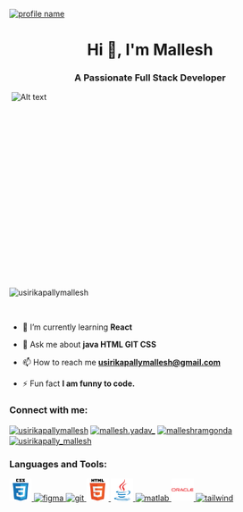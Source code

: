 
<a href="https://imgur.com/AJhWuTS"><img src="https://i.imgur.com/Vaaly63.jpg" title="profile name" /></a>
<h1 align="center">Hi 👋, I'm Mallesh</h1>
<h3 align="center">A Passionate Full Stack Developer</h3>
<img src="https://cdn.dribbble.com/users/1025838/screenshots/6220885/devguy3.gif" alt="Alt text" width="500" height="350" align="right" alt="Coding"> 

<p align="left"> <img src="https://komarev.com/ghpvc/?username=usirikapallymallesh&label=Profile%20views&color=0e75b6&style=flat" alt="usirikapallymallesh" /> </p>

<p align="left"> <a href="https://twitter.com/" target="blank"><img src="https://img.shields.io/twitter/follow/?logo=twitter&style=for-the-badge" alt="" /></a> </p>

- 🌱 I’m currently learning **React**

- 💬 Ask me about **java HTML GIT CSS**

- 📫 How to reach me **usirikapallymallesh@gmail.com**

- ⚡ Fun fact **I am funny to code.**

<h3 align="left">Connect with me:</h3>
<p align="left">
<a href="https://linkedin.com/in/usirikapallymallesh" target="blank"><img align="center" src="https://raw.githubusercontent.com/rahuldkjain/github-profile-readme-generator/master/src/images/icons/Social/linked-in-alt.svg" alt="usirikapallymallesh" height="30" width="40" /></a>
<a href="https://instagram.com/mallesh.yadav_" target="blank"><img align="center" src="https://raw.githubusercontent.com/rahuldkjain/github-profile-readme-generator/master/src/images/icons/Social/instagram.svg" alt="mallesh.yadav_" height="30" width="40" /></a>
<a href="https://www.hackerrank.com/malleshramgonda" target="blank"><img align="center" src="https://raw.githubusercontent.com/rahuldkjain/github-profile-readme-generator/master/src/images/icons/Social/hackerrank.svg" alt="malleshramgonda" height="30" width="40" /></a>
<a href="https://www.leetcode.com/usirikapally_mallesh" target="blank"><img align="center" src="https://raw.githubusercontent.com/rahuldkjain/github-profile-readme-generator/master/src/images/icons/Social/leet-code.svg" alt="usirikapally_mallesh" height="30" width="40" /></a>
</p>

<h3 align="left">Languages and Tools:</h3>
<p align="left"> <a href="https://www.w3schools.com/css/" target="_blank" rel="noreferrer"> <img src="https://raw.githubusercontent.com/devicons/devicon/master/icons/css3/css3-original-wordmark.svg" alt="css3" width="40" height="40"/> </a> <a href="https://www.figma.com/" target="_blank" rel="noreferrer"> <img src="https://www.vectorlogo.zone/logos/figma/figma-icon.svg" alt="figma" width="40" height="40"/> </a> <a href="https://git-scm.com/" target="_blank" rel="noreferrer"> <img src="https://www.vectorlogo.zone/logos/git-scm/git-scm-icon.svg" alt="git" width="40" height="40"/> </a> <a href="https://www.w3.org/html/" target="_blank" rel="noreferrer"> <img src="https://raw.githubusercontent.com/devicons/devicon/master/icons/html5/html5-original-wordmark.svg" alt="html5" width="40" height="40"/> </a> <a href="https://www.java.com" target="_blank" rel="noreferrer"> <img src="https://raw.githubusercontent.com/devicons/devicon/master/icons/java/java-original.svg" alt="java" width="40" height="40"/> </a> <a href="https://www.mathworks.com/" target="_blank" rel="noreferrer"> <img src="https://upload.wikimedia.org/wikipedia/commons/2/21/Matlab_Logo.png" alt="matlab" width="40" height="40"/> </a> <a href="https://www.oracle.com/" target="_blank" rel="noreferrer"> <img src="https://raw.githubusercontent.com/devicons/devicon/master/icons/oracle/oracle-original.svg" alt="oracle" width="40" height="40"/> </a> <a href="https://tailwindcss.com/" target="_blank" rel="noreferrer"> <img src="https://www.vectorlogo.zone/logos/tailwindcss/tailwindcss-icon.svg" alt="tailwind" width="40" height="40"/> </a> </p>

